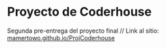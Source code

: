 # Proyecto de Coderhouse
Segunda pre-entrega del proyecto final //
Link al sitio: [mamertowo.github.io/ProjCoderhouse](https://mamertowo.github.io/ProjCoderhouse/)
